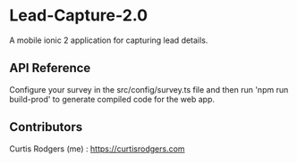 # Lead-Capture-2.0
A mobile ionic 2 application for capturing lead details.



## API Reference


Configure your survey in the src/config/survey.ts file and then run 'npm run build-prod' to generate compiled code for the web app.


## Contributors


Curtis Rodgers (me) : https://curtisrodgers.com
